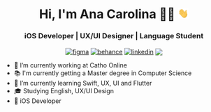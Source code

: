<h1 align="center">Hi, I'm Ana Carolina 🦻🏽 <img src="https://raw.githubusercontent.com/ABSphreak/ABSphreak/master/gifs/Hi.gif" width="24px" height="24px"></h1>
<h3 align="center">iOS Developer | UX/UI Designer | Language Student</h3>

<p align="center">
<a href="https://www.figma.com/@acarolsf"target="blank"><img align="center" width=48px src="https://camo.githubusercontent.com/a86a8278da4c5b5a43330e1ea28e6ba050007a837128b5dff5b35d5ff0f1248a/68747470733a2f2f63646e2d696d616765732d312e6d656469756d2e636f6d2f6d61782f313630302f312a365867664443566e3831415958363858766432492d674032782e706e67" alt="figma" /></a> <a href="https://behance.net/acarolsf"><img align="center" width=48px src="https://seeklogo.com/images/B/behance-icon-logo-287E5C6D93-seeklogo.com.png" alt="behance" /></a>
<a href="https://www.linkedin.com/in/acarolsf/" target="blank"><img align="center" width=48px src="https://img.icons8.com/color/48/000000/linkedin.png" alt="linkedin" /></a>
<a href = "mailto:cscarol20@gmail.com"><img align="center" width=48px src="https://img.icons8.com/color/48/000000/gmail.png" /></a>
</p>
 
- 🔭  I’m currently working at Catho Online
- 📚  I'm currently getting a Master degree in Computer Science
- 🌱  I’m currently learning Swift, UX, UI and Flutter
- 🎓  Studying English, UX/UI Design
- 💼  iOS Developer
 
<!-- <img width=300px alt="Unicorn" src="https://media.giphy.com/media/3ohs4BSacFKI7A717y/giphy.gif" /> -->

